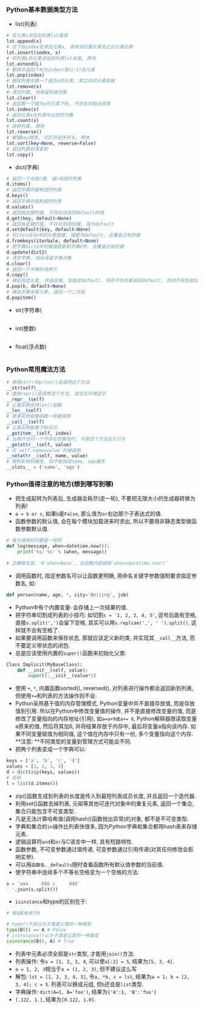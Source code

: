 ### Python基本数据类型方法

- list(列表)

```python
# 将元素x添加到列表lst尾部
lst.append(x)
# 在下标index处添加元素x, 原来该位置元素及之后元素后移
lst.insert(index, x)
# 将列表L中元素添加到列表lst末尾, 原地
lst.extend(L)
# 删除并返回下标为index(默认-1)到元素
lst.pop(index)
# 删除列表中第一个值为x的元素, 其之后的元素前移
lst.remove(x)
# 清空列表, 但保留列表对象
lst.clear()
# 返回第一个值为x的元素下标, 不存在则抛出异常
lst.index(x)
# 返回元素x在列表中出现的次数
lst.count(x)
# 逆转列表, 原地
lst.reverse()
# 根据key排序, 可打开逆序开关, 原地
lst.sort(key=None, reverse=False)
# 返回列表的浅复制
lst.copy()
```

- dict(字典)

```python
# 返回一个元祖(键, 值)构成的列表
d.items()
# 返回字典的键构成的列表
d.keys()
# 返回字典的值构成的列表
d.values()
# 返回指定键的值, 不存在则返回default的值
d.get(key, default=None)
# 返回指定键的值, 不存在则添加键, 值为default
d.setdefault(key, default=None)
# 将iterable中的元素做键, 值都为default, 会覆盖已有的键
d.fromkeys(iterbale, default=None)
# 把字典dict2中的键值更新到字典d中, 会覆盖已有的键
d.update(dict2)
# 清空字典, 但会保留字典对象
d.clear()
# 返回一个字典的浅拷贝
d.copy()
# 弹出指定元素, 并返回值, 如指定default, 则存不存在都返回default, 否则不存在抛出异常
d.pop(k, default=None)
# 弹出字典末尾元素, 返回一个二元组
d.popitem()
```

- str(字符串)

```python

```

- int(整数)

```python

```

- float(浮点数)

```python

```

### Python常用魔法方法

```python
# 使用str()和print()会调用这个方法
__str(self)__
# 使用repr()会调用这个方法, 或交互环境显示
__repr__(self)
# 让类实例支持len()函数
__len__(self)
# 使类实例能像函数一样被调用
__call__(self)
# 让类实例能被下标访问
__getitem__(self, index)
# 当用户访问一个不存在的属性时, 可用这个方法定义行为
__getattr__(self, value)
# 在`self.name=value`时被调用
__setattr__(self, name, value)
# 限制实例到属性, 如不能指定name, age属性
__slots__ = ('name', 'age')
```

### Python值得注意的地方(想到哪写到哪)

- 把生成起转为列表后, 生成器会耗尽(走一轮), 不要把无限大小的生成器转换为列表!
- `a = b or c`, 如果`b`是`False`, 那么值为`or`右边那个子表达式的值.
- 函数参数的默认值, 会在每个模块加载进来时求出, 所以不要用非静态类型做函数参数默认值.

```python
# 每次调用时间都是一样的
def log(message, when=datetime.now()):
	print('%s: %s' % (when, message))
    
# 正确做法是, 令`when=None`, 在函数内部调用`when=datatime.now()`
```

- 调用函数时, 指定参数名可以让函数更明确, 用命名关键字参数强制要求指定参数名, 如:

```python
def person(name, age, *, city='Beijing', job)
```

- Python中有个内置变量`-`会存储上一次结果的值.
- 把字符串切割成列表的小技巧: 如切割`s = '1, 2, 3, 4, 5'`, 逗号后面有空格, 直接`s.split(',')`会留下空格, 其实可以用`s.replcae(',', ' ').split()`, 这样就不会有空格了.
- 如果要调用函数来保存状态, 那就应该定义新的类, 并实现其`__call__`方法, 而不要定义带状态的闭包.
- 总是应该使用内置的`super()`函数来初始化父类:

```python
Class Implicit(MyBaseClass):
    def __init__(self, value):
        super().__init__(value*2)
```

- 使用 `+`, `*`, 内置函数sorted(), reversed(), 对列表进行操作都会返回新到列表, 但使用`+=`和列表的方法操作则不会.
- Python采用基于值的内存管理模式, Python变量中并不直接存放值, 而是存放值到引用. 所以在Python中修改变量值的操作, 并不是直接修改变量的值, 而是修改了变量指向的内存地址(引用), 如`a=a+9或a+= 6`, Python解释器限读取变量a原来的值, 然后将其加6, 并将结果存放于内存中, 最后将变量a指向该内存. 如果不同变量赋值为相同值, 这个值在内存中只有一份, 多个变量指向这个内存. **注意: **不同类型的变量到管理方式可能会不同.
- 把两个列表变成一个字典可以:

```python
keys = ['a', 'b', 'c', 'd']
values = [1, 2, 3, 4]
d = dict(zip(keys, values))
# 反转
l = list(d.items())
```

- zip()函数生成到列表的长度是传入到最短列表成员长度, 并且返回一个迭代器.
- 利用set()函数去掉列表, 元祖等其他可迭代对象中的重复元素, 返回一个集合, 集合只能包含不可变类型.
- 凡是无法计算哈希值(调用hash()函数抛出异常)的对象, 都不是不可变类型.
- 字典和集合的`in`操作比列表快很多, 因为Python字典和集合都用hash表来存储元素.
- 逻辑运算符`and`和`or`与C语言中一样, 具有短路特性.
- 函数参数, 不可变参数通过值传递, 可变参数通过引用传递(对其任何修改会影响实参). 
- 可以用`函数名._defaults`随时查看函数所有默认值参数的当前值.
- 使字符串中连续多个不等长空格变为一个空格的方法:

```python
s = 'aaa     bbb c     ddd'
' '.join(s.split())
```

- `isinstance`和type的区别在于:

```python
# 假设B继承于A

# type()不会认为子类是父类的一种类型
type(B()) == A # False
# isinstance()认为子类是父类的一种类型
isinstance(B(), A) # True
```

- 列表中元素必须全部是`str`类型, 才能用`join()`方法.
- 列表操作: 令`a = [1, 2, 3, 4`, 可以使`a[:2] = 5`, 结果为`[5, 3, 4]`.
- `a = 1, 2, 3`相当于`a = (1, 2, 3)`, 但不建议这么写
- 解包: `lst = [1, 2, 3, 4, 5]`, 令`a, *b, c = lst`, 结果为`a = 1; b = [2, 3, 4]; c = 5`. 列表可以换成元组, 但`b`还会是`list`类型.
- 字典操作: `dict(A=1, B='foo')`, 结果为`{'A':1, 'B':'foo'}`
- `[.122, 1.]`, 结果为`[0.122, 1.0]`.